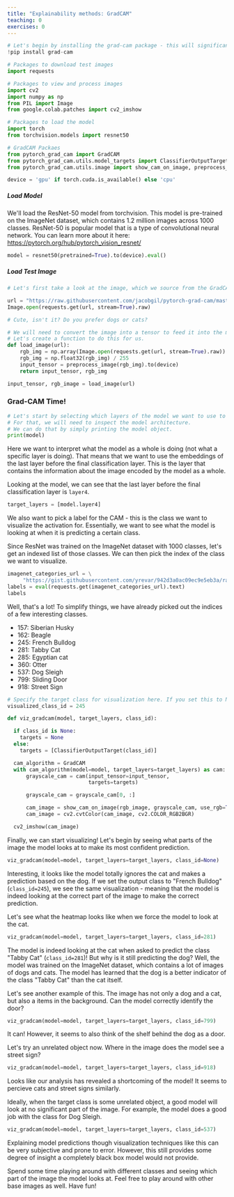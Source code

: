 ```yaml
---
title: "Explainability methods: GradCAM"
teaching: 0
exercises: 0
---
```


```python
# Let's begin by installing the grad-cam package - this will significantly simplify our implementation
!pip install grad-cam
```
```python
# Packages to download test images
import requests

# Packages to view and process images
import cv2
import numpy as np
from PIL import Image
from google.colab.patches import cv2_imshow

# Packages to load the model
import torch
from torchvision.models import resnet50

# GradCAM Packaes
from pytorch_grad_cam import GradCAM
from pytorch_grad_cam.utils.model_targets import ClassifierOutputTarget
from pytorch_grad_cam.utils.image import show_cam_on_image, preprocess_image
```
```python
device = 'gpu' if torch.cuda.is_available() else 'cpu'
```
##### Load Model

We'll load the ResNet-50 model from torchvision. This model is pre-trained on the ImageNet dataset, which contains 1.2 million images across 1000 classes.
ResNet-50 is popular model that is a type of convolutional neural network. You can learn more about it here: https://pytorch.org/hub/pytorch_vision_resnet/
```python
model = resnet50(pretrained=True).to(device).eval()
```
##### Load Test Image
```python
# Let's first take a look at the image, which we source from the GradCAM package

url = "https://raw.githubusercontent.com/jacobgil/pytorch-grad-cam/master/examples/both.png"
Image.open(requests.get(url, stream=True).raw)
```
```python
# Cute, isn't it? Do you prefer dogs or cats?

# We will need to convert the image into a tensor to feed it into the model.
# Let's create a function to do this for us.
def load_image(url):
    rgb_img = np.array(Image.open(requests.get(url, stream=True).raw))
    rgb_img = np.float32(rgb_img) / 255
    input_tensor = preprocess_image(rgb_img).to(device)
    return input_tensor, rgb_img
```
```python
input_tensor, rgb_image = load_image(url)
```
### Grad-CAM Time!
```python
# Let's start by selecting which layers of the model we want to use to generate the CAM.
# For that, we will need to inspect the model architecture.
# We can do that by simply printing the model object.
print(model)
```
Here we want to interpret what the model as a whole is doing (not what a specific layer is doing).
That means that we want to use the embeddings of the last layer before the final classification layer.
This is the layer that contains the information about the image encoded by the model as a whole.

Looking at the model, we can see that the last layer before the final classification layer is `layer4`.
```python
target_layers = [model.layer4]
```
We also want to pick a label for the CAM - this is the class we want to visualize the activation for.
Essentially, we want to see what the model is looking at when it is predicting a certain class.

Since ResNet was trained on the ImageNet dataset with 1000 classes, let's get an indexed list of those classes. We can then pick the index of the class we want to visualize.
```python
imagenet_categories_url = \
     "https://gist.githubusercontent.com/yrevar/942d3a0ac09ec9e5eb3a/raw/238f720ff059c1f82f368259d1ca4ffa5dd8f9f5/imagenet1000_clsidx_to_labels.txt"
labels = eval(requests.get(imagenet_categories_url).text)
labels
```
Well, that's a lot! To simplify things, we have already picked out the indices of a few interesting classes.

- 157: Siberian Husky
- 162: Beagle
- 245: French Bulldog
- 281: Tabby Cat
- 285: Egyptian cat
- 360: Otter
- 537: Dog Sleigh
- 799: Sliding Door
- 918: Street Sign
```python
# Specify the target class for visualization here. If you set this to None, the class with the highest score from the model will automatically be used.
visualized_class_id = 245
```
```python
def viz_gradcam(model, target_layers, class_id):

  if class_id is None:
    targets = None
  else:
    targets = [ClassifierOutputTarget(class_id)]

  cam_algorithm = GradCAM
  with cam_algorithm(model=model, target_layers=target_layers) as cam:
      grayscale_cam = cam(input_tensor=input_tensor,
                          targets=targets)

      grayscale_cam = grayscale_cam[0, :]

      cam_image = show_cam_on_image(rgb_image, grayscale_cam, use_rgb=True)
      cam_image = cv2.cvtColor(cam_image, cv2.COLOR_RGB2BGR)

  cv2_imshow(cam_image)
```
Finally, we can start visualizing! Let's begin by seeing what parts of the image the model looks at to make its most confident prediction.
```python
viz_gradcam(model=model, target_layers=target_layers, class_id=None)
```
Interesting, it looks like the model totally ignores the cat and makes a prediction based on the dog.
If we set the output class to "French Bulldog" (`class_id=245`), we see the same visualization - meaning that the model is indeed looking at the correct part of the image to make the correct prediction.

Let's see what the heatmap looks like when we force the model to look at the cat.
```python
viz_gradcam(model=model, target_layers=target_layers, class_id=281)
```
The model is indeed looking at the cat when asked to predict the class "Tabby Cat" (`class_id=281`)!
But why is it still predicting the dog? Well, the model was trained on the ImageNet dataset, which contains a lot of images of dogs and cats.
The model has learned that the dog is a better indicator of the class "Tabby Cat" than the cat itself.

Let's see another example of this. The image has not only a dog and a cat, but also a items in the background. Can the model correctly identify the door?
```python
viz_gradcam(model=model, target_layers=target_layers, class_id=799)
```
It can! However, it seems to also think of the shelf behind the dog as a door.

Let's try an unrelated object now. Where in the image does the model see a street sign?
```python
viz_gradcam(model=model, target_layers=target_layers, class_id=918)
```
Looks like our analysis has revealed a shortcoming of the model! It seems to percieve cats and street signs similarly.

Ideally, when the target class is some unrelated object, a good model will look at no significant part of the image. For example, the model does a good job with the class for Dog Sleigh.
```python
viz_gradcam(model=model, target_layers=target_layers, class_id=537)
```
Explaining model predictions though visualization techniques like this can be very subjective and prone to error. However, this still provides some degree of insight a completely black box model would not provide.

Spend some time playing around with different classes and seeing which part of the image the model looks at. Feel free to play around with other base images as well. Have fun!